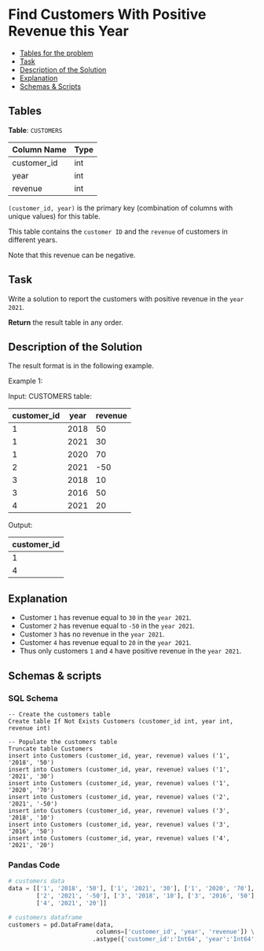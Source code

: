 # Find Customers With Positive Revenue this Year

- [Tables for the problem](#tables)
- [Task](#task)
- [Description of the Solution](#description-of-the-solution)
- [Explanation](#explanation)
- [Schemas & Scripts](#schemas--scripts)

## Tables 

**Table**: `CUSTOMERS`

| Column Name | Type |
|-------------|------|
| customer_id | int  |
| year        | int  |
| revenue     | int  |

`(customer_id, year)` is the primary key (combination of columns with unique values) for this table.

This table contains the `customer ID` and the `revenue` of customers in different years.

Note that this revenue can be negative.

## Task

Write a solution to report the customers with positive revenue in the `year 2021`.

**Return** the result table in any order.

## Description of the Solution ##

The result format is in the following example.

Example 1:

Input: 
CUSTOMERS table:

| customer_id | year | revenue |
|-------------|------|---------|
| 1           | 2018 | 50      |
| 1           | 2021 | 30      |
| 1           | 2020 | 70      |
| 2           | 2021 | -50     |
| 3           | 2018 | 10      |
| 3           | 2016 | 50      |
| 4           | 2021 | 20      |

Output: 

| customer_id |
|-------------|
| 1           |
| 4           |

## Explanation ##

- Customer `1` has revenue equal to `30` in the `year 2021`.
- Customer `2` has revenue equal to `-50` in the `year 2021`.
- Customer `3` has no revenue in the `year 2021`.
- Customer `4` has revenue equal to `20` in the `year 2021`.
- Thus only customers `1` and `4` have positive revenue in the `year 2021`.

## Schemas & scripts

### SQL Schema

```genericsql
-- Create the customers table
Create table If Not Exists Customers (customer_id int, year int, revenue int)

-- Populate the customers table    
Truncate table Customers
insert into Customers (customer_id, year, revenue) values ('1', '2018', '50')
insert into Customers (customer_id, year, revenue) values ('1', '2021', '30')
insert into Customers (customer_id, year, revenue) values ('1', '2020', '70')
insert into Customers (customer_id, year, revenue) values ('2', '2021', '-50')
insert into Customers (customer_id, year, revenue) values ('3', '2018', '10')
insert into Customers (customer_id, year, revenue) values ('3', '2016', '50')
insert into Customers (customer_id, year, revenue) values ('4', '2021', '20')
```

### Pandas Code

```python
# customers data
data = [['1', '2018', '50'], ['1', '2021', '30'], ['1', '2020', '70'], 
        ['2', '2021', '-50'], ['3', '2018', '10'], ['3', '2016', '50'], 
        ['4', '2021', '20']]

# customers dataframe
customers = pd.DataFrame(data, 
                         columns=['customer_id', 'year', 'revenue']) \
                        .astype({'customer_id':'Int64', 'year':'Int64', 'revenue':'Int64'})
```